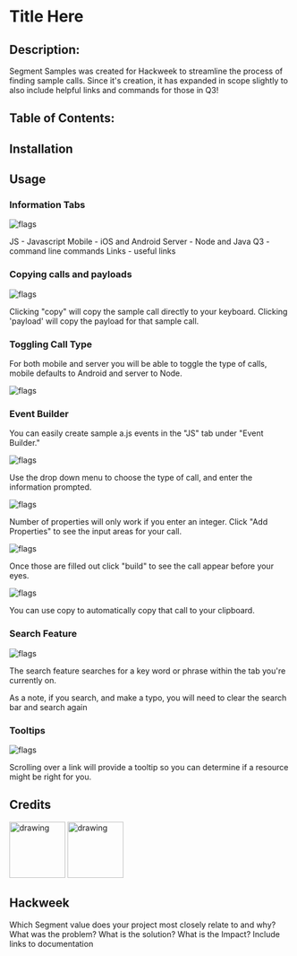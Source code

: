 # Title Here #

## Description: ## 
Segment Samples was created for Hackweek to streamline the process of finding sample calls. Since it's creation, it has expanded in scope slightly to also include helpful links and commands for those in Q3!

## Table of Contents: ## 

## Installation ##

## Usage ##

### Information Tabs ###
![flags](https://i.imgur.com/zk0ZMLy.png)

JS - Javascript
Mobile - iOS and Android
Server - Node and Java
Q3 - command line commands
Links - useful links

### Copying calls and payloads ###

![flags](https://i.imgur.com/CAplZAq.png)

Clicking "copy" will copy the sample call directly to your keyboard. Clicking 'payload' will copy the payload for that sample call. 

### Toggling Call Type ###

For both mobile and server you will be able to toggle the type of calls, mobile defaults to Android and server to Node.

![flags](https://i.imgur.com/dbkk3nJ.png)

### Event Builder ###
You can easily create sample a.js events in the "JS" tab under "Event Builder."

![flags](https://i.imgur.com/Es5vh7L.png)

Use the drop down menu to choose the type of call, and enter the information prompted. 

![flags](https://i.imgur.com/WjxOqEE.png)

Number of properties will only work if you enter an integer. Click "Add Properties" to see the input areas for your call. 

![flags](https://i.imgur.com/ADvLZG3.png)

Once those are filled out click "build" to see the call appear before your eyes. 

![flags](https://i.imgur.com/CAcm9ZC.png) 

You can use copy to automatically copy that call to your clipboard. 

### Search Feature ###

![flags](https://i.imgur.com/Ha3HdGr.png)

The search feature searches for a key word or phrase within the tab you're currently on.

As a note, if you search, and make a typo, you will need to clear the search bar and search again


### Tooltips ###

![flags](https://i.imgur.com/9jnuQFL.png)

Scrolling over a link will provide a tooltip so you can determine if a resource might be right for you.

## Credits ##

<a href="https://github.com/gezgblack)"><img src="https://avatars0.githubusercontent.com/u/7914065?s=460&v=4" alt="drawing" width="100"/></a> <a href="https://github.com/inertiawhoosh)"><img src="https://avatars0.githubusercontent.com/u/44040482?s=460&v=4 =100px" alt="drawing" width="100"/></a>

## Hackweek ##

Which Segment value does your project most closely relate to and why?
What was the problem?
What is the solution? 
What is the Impact?
Include links to documentation

